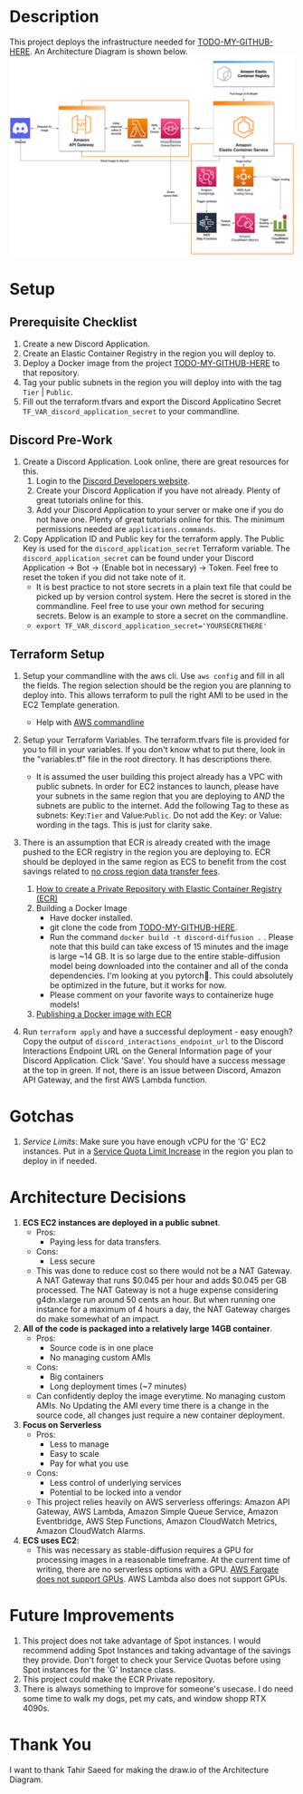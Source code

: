 # Description
This project deploys the infrastructure needed for [TODO-MY-GITHUB-HERE](). An Architecture Diagram is shown below.
![Infrastructure Diagram](/files/discord-diffusion-pic.png)

# Setup
## Prerequisite Checklist
1. Create a new Discord Application.
2. Create an Elastic Container Registry in the region you will deploy to.
3. Deploy a Docker image from the project [TODO-MY-GITHUB-HERE]() to that repository.
4. Tag your public subnets in the region you will deploy into with the tag ```Tier``` | ```Public```.
5. Fill out the terraform.tfvars and export the Discord Applicatino Secret ```TF_VAR_discord_application_secret``` to your commandline.

## Discord Pre-Work
1. Create a Discord Application. Look online, there are great resources for this. 
    1. Login to the [Discord Developers website](https://discord.com/developers/applications).
    2. Create your Discord Application if you have not already. Plenty of great tutorials online for this.
    3. Add your Discord Application to your server or make one if you do not have one. Plenty of great tutorials online for this. The minimum permissions needed are ```applications.commands```.
2. Copy Application ID and Public key for the terraform apply. The Public Key is used for the ```discord_application_secret``` Terraform variable. The ```discord_application_secret``` can be found under your Discord Application -> Bot -> (Enable bot in necessary) -> Token. Feel free to reset the token if you did not take note of it.
    * It is best practice to not store secrets in a plain text file that could be picked up by version control system. Here the secret is stored in the commandline. Feel free to use your own method for securing secrets. Below is an example to store a secret on the commandline. 
    * ```export TF_VAR_discord_application_secret='YOURSECRETHERE'```

## Terraform Setup
1. Setup your commandline with the aws cli. Use ```aws config``` and fill in all the fields. The region selection should be the region you are planning to deploy into. This allows terraform to pull the right AMI to be used in the EC2 Template generation. 
    * Help with [AWS commandline](https://docs.aws.amazon.com/cli/latest/userguide/cli-chap-configure.html) 
2. Setup your Terraform Variables. The terraform.tfvars file is provided for you to fill in your variables. If you don't know what to put there, look in the "variables.tf" file in the root directory. It has descriptions there. 
    * It is assumed the user building this project already has a VPC with public subnets. In order for EC2 instances to launch, please have your subnets in the same region that you are deploying to *AND* the subnets are public to the internet. Add the following Tag to these as subnets: Key:```Tier``` and Value:```Public```. Do not add the Key: or Value: wording in the tags. This is just for clarity sake.
3. There is an assumption that ECR is already created with the image pushed to the ECR registry in the region you are deploying to. ECR should be deployed in the same region as ECS to benefit from the cost savings related to [no cross region data transfer fees](https://aws.amazon.com/blogs/containers/understanding-data-transfer-costs-for-aws-container-services/).
    1. [How to create a Private Repository with Elastic Container Registry (ECR)](https://docs.aws.amazon.com/AmazonECR/latest/userguide/repository-create.html)
    2. Building a Docker Image
        * Have docker installed.
        * git clone the code from [TODO-MY-GITHUB-HERE]().
        * Run the command ```docker build -t discord-diffusion .``` . Please note that this build can take excess of 15 minutes and the image is large ~14 GB. It is so large due to the entire stable-diffusion model being downloaded into the container and all of the conda dependencies. I'm looking at you pytorch🤨. This could absolutely be optimized in the future, but it works for now.
        * Please comment on your favorite ways to containerize huge models!
    3. [Publishing a Docker image with ECR](https://docs.aws.amazon.com/AmazonECR/latest/userguide/docker-push-ecr-image.html)

4. Run ```terraform apply``` and have a successful deployment - easy enough? Copy the output of ```discord_interactions_endpoint_url``` to the Discord Interactions Endpoint URL on the General Information page of your Discord Application. Click 'Save'. You should have a success message at the top in green. If not, there is an issue between Discord, Amazon API Gateway, and the first AWS Lambda function.

# Gotchas
1. *Service Limits*: Make sure you have enough vCPU for the 'G' EC2 instances. Put in a [Service Quota Limit Increase](https://console.aws.amazon.com/servicequotas/home) in the region you plan to deploy in if needed.

# Architecture Decisions
1. **ECS EC2 instances are deployed in a public subnet**. 
    * Pros: 
        * Paying less for data transfers.
    * Cons: 
        * Less secure
    * This was done to reduce cost so there would not be a NAT Gateway. A NAT Gateway that runs $0.045 per hour and adds $0.045 per GB processed. The NAT Gateway is not a huge expense considering g4dn.xlarge run around 50 cents an hour. But when running one instance for a maximum of 4 hours a day, the NAT Gateway charges do make somewhat of an impact.
2. **All of the code is packaged into a relatively large 14GB container**. 
    * Pros: 
        * Source code is in one place
        * No managing custom AMIs
    * Cons: 
        * Big containers
        * Long deployment times (~7 minutes)
    * Can confidently deploy the image everytime. No managing custom AMIs. No Updating the AMI every time there is a change in the source code, all changes just require a new container deployment.
3. **Focus on Serverless**
    * Pros: 
        * Less to manage
        * Easy to scale
        * Pay for what you use
    * Cons:
        * Less control of underlying services
        * Potential to be locked into a vendor
    * This project relies heavily on AWS serverless offerings: Amazon API Gateway, AWS Lambda, Amazon Simple Queue Service, Amazon Eventbridge, AWS Step Functions, Amazon CloudWatch Metrics, Amazon CloudWatch Alarms.
4. **ECS uses EC2**:
    * This was necessary as stable-diffusion requires a GPU for processing images in a reasonable timeframe. At the current time of writing, there are no serverless options with a GPU. [AWS Fargate does not support GPUs](https://github.com/aws/containers-roadmap/issues/88). AWS Lambda also does not support GPUs.

# Future Improvements
1. This project does not take advantage of Spot instances. I would recommend adding Spot Instances and taking advantage of the savings they provide. Don't forget to check your Service Quotas before using Spot instances for the 'G' Instance class.
2. This project could make the ECR Private repository.
3. There is always something to improve for someone's usecase. I do need some time to walk my dogs, pet my cats, and window shopp RTX 4090s.

# Thank You
I want to thank Tahir Saeed for making the draw.io of the Architecture Diagram. 